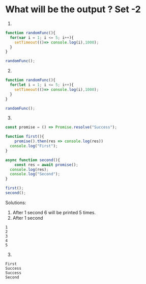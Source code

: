 # What will be the output ? Set -2 

1)

```js
function randomFunc(){
  for(var i = 1; i <= 5; i++){
    setTimeout(()=> console.log(i),1000);
  }
}

randomFunc();
```

2)

```js
function randomFunc(){
  for(let i = 1; i <= 5; i++){
    setTimeout(()=> console.log(i),1000);
  }
}

randomFunc();
```

3)

```js
const promise = () => Promise.resolve("Success");

function first(){
	promise().then(res => console.log(res))
  console.log("First");
}

async function second(){
	const res = await promise();
  console.log(res);
  console.log("Second");
}

first();
second();
```


Solutions:

1) After 1 second 6 will be printed 5 times.
2) After 1 second 

```
1
2
3
4
5
```

3)

```
First
Success
Success
Second
```

